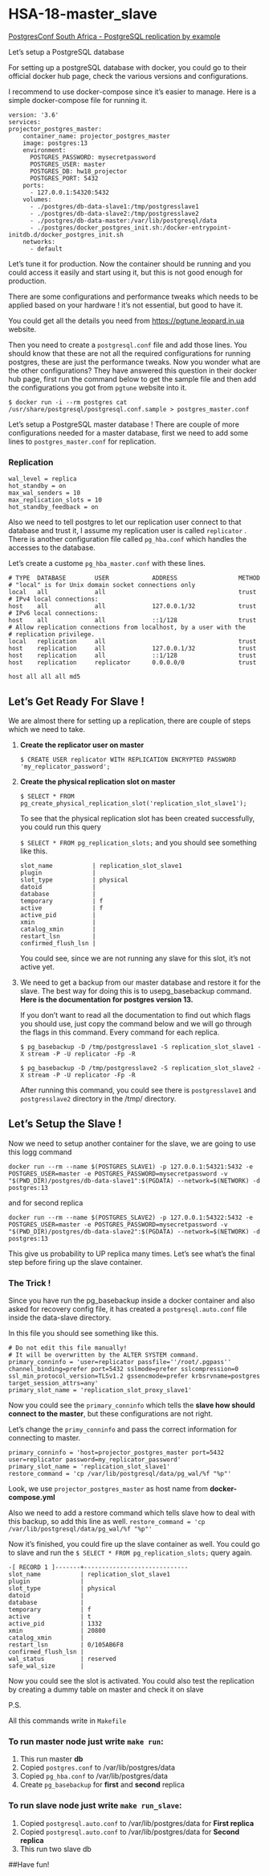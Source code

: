 # HSA-18-master_slave

[PostgresConf South Africa - PostgreSQL replication by example](https://www.youtube.com/watch?v=5BeC1aD4z8E&t=72s&ab_channel=PostgresConfSouthAfrica)

Let’s setup a PostgreSQL database

For setting up a postgreSQL database with docker, you could go to their official docker hub page, check the various versions and configurations. 

I recommend to use docker-compose since it’s easier to manage. Here is a simple docker-compose file for running it.
```
version: '3.6'
services:
projector_postgres_master:
    container_name: projector_postgres_master
    image: postgres:13
    environment:
      POSTGRES_PASSWORD: mysecretpassword
      POSTGRES_USER: master
      POSTGRES_DB: hw18_projector
      POSTGRES_PORT: 5432
    ports:
      - 127.0.0.1:54320:5432
    volumes:
      - ./postgres/db-data-slave1:/tmp/postgresslave1
      - ./postgres/db-data-slave2:/tmp/postgresslave2
      - ./postgres/db-data-master:/var/lib/postgresql/data
      - ./postgres/docker_postgres_init.sh:/docker-entrypoint-initdb.d/docker_postgres_init.sh
    networks:
      - default
```

Let’s tune it for production.
Now the container should be running and you could access it easily and start using it, 
but this is not good enough for production. 

There are some configurations and performance tweaks which needs to be applied based on your hardware ! it’s not essential, but good to have it. 

You could get all the details you need from https://pgtune.leopard.in.ua website. 

Then you need to create a `postgresql.conf` file and add those lines. You should know that these are not all the required configurations for running postgres, these are just the performance tweaks. 
Now you wonder what are the other configurations? They have answered this question in their docker hub page, first run the command below to get the sample file and then add the configurations you got from `pgtune` website into it.

`$ docker run -i --rm postgres cat /usr/share/postgresql/postgresql.conf.sample > postgres_master.conf`

Let’s setup a PostgreSQL master database !
There are couple of more configurations needed for a master database, first we need to add some lines to `postgres_master.conf` for replication.
### Replication
```
wal_level = replica
hot_standby = on
max_wal_senders = 10
max_replication_slots = 10
hot_standby_feedback = on
```


Also we need to tell postgres to let our replication user connect to that database and trust it, I assume my replication user is called `replicator` . 
There is another configuration file called `pg_hba.conf` which handles the accesses to the database. 

Let’s create a custome `pg_hba_master.conf` with these lines.
```
# TYPE  DATABASE        USER            ADDRESS                 METHOD
# "local" is for Unix domain socket connections only
local   all             all                                     trust
# IPv4 local connections:
host    all             all             127.0.0.1/32            trust
# IPv6 local connections:
host    all             all             ::1/128                 trust
# Allow replication connections from localhost, by a user with the
# replication privilege.
local   replication     all                                     trust
host    replication     all             127.0.0.1/32            trust
host    replication     all             ::1/128                 trust
host    replication     replicator      0.0.0.0/0               trust

host all all all md5
```

## Let’s Get Ready For Slave !

We are almost there for setting up a replication, there are couple of steps which we need to take.
1. **Create the replicator user on master**
    
    `$ CREATE USER replicator WITH REPLICATION ENCRYPTED PASSWORD 'my_replicator_password';`

2. **Create the physical replication slot on master**
    
    `$ SELECT * FROM pg_create_physical_replication_slot('replication_slot_slave1');`

    To see that the physical replication slot has been created successfully, 
    you could run this query 
    
    `$ SELECT * FROM pg_replication_slots;` and you should see something like this.
    ```-[ RECORD 1 ]-------+------------------------
    slot_name           | replication_slot_slave1
    plugin              | 
    slot_type           | physical
    datoid              | 
    database            | 
    temporary           | f
    active              | f
    active_pid          | 
    xmin                | 
    catalog_xmin        | 
    restart_lsn         | 
    confirmed_flush_lsn |
    ```
    You could see, since we are not running any slave for this slot, it’s not active yet.

3. We need to get a backup from our master database and restore it for the slave. 
    The best way for doing this is to usepg_basebackup command. 
    **Here is the documentation for postgres version 13.**

    If you don’t want to read all the documentation to find out which flags you should use, 
    just copy the command below and we will go through the flags in this command. Every command for each replica.
    
    `$ pg_basebackup -D /tmp/postgresslave1 -S replication_slot_slave1 -X stream -P -U replicator -Fp -R`
    
    `$ pg_basebackup -D /tmp/postgresslave2 -S replication_slot_slave2 -X stream -P -U replicator -Fp -R`
    
    After running this command, you could see there is `postgresslave1` and `postgresslave2` directory in the /tmp/ directory.


## Let’s Setup the Slave !
Now we need to setup another container for the slave, we are going to use this logg command

```
docker run --rm --name $(POSTGRES_SLAVE1) -p 127.0.0.1:54321:5432 -e POSTGRES_USER=master -e POSTGRES_PASSWORD=mysecretpassword -v "$(PWD_DIR)/postgres/db-data-slave1":$(PGDATA) --network=$(NETWORK) -d postgres:13
```
and for second replica
```
docker run --rm --name $(POSTGRES_SLAVE2) -p 127.0.0.1:54322:5432 -e POSTGRES_USER=master -e POSTGRES_PASSWORD=mysecretpassword -v "$(PWD_DIR)/postgres/db-data-slave2":$(PGDATA) --network=$(NETWORK) -d postgres:13
```
This give us probability to UP replica many times.
Let’s see what’s the final step before firing up the slave container.

### The Trick !
Since you have run the pg_basebackup inside a docker container and also asked for recovery config file, it has created a `postgresql.auto.conf` file inside the data-slave directory. 

In this file you should see something like this.
```
# Do not edit this file manually!
# It will be overwritten by the ALTER SYSTEM command.
primary_conninfo = 'user=replicator passfile=''/root/.pgpass'' channel_binding=prefer port=5432 sslmode=prefer sslcompression=0 ssl_min_protocol_version=TLSv1.2 gssencmode=prefer krbsrvname=postgres target_session_attrs=any'
primary_slot_name = 'replication_slot_proxy_slave1'
```

Now you could see the `primary_conninfo` which tells the **slave how should connect to the master**, 
but these configurations are not right. 

Let’s change the `primy_conninfo` and pass the correct information for connecting to master.
```
primary_conninfo = 'host=projector_postgres_master port=5432 user=replicator password=my_replicator_password'
primary_slot_name = 'replication_slot_slave1'
restore_command = 'cp /var/lib/postgresql/data/pg_wal/%f "%p"'
```
Look, we use `projector_postgres_master` as host name from **docker-compose.yml**

Also we need to add a restore command which tells slave how to deal with this backup, so add this line as well.
`restore_command = 'cp /var/lib/postgresql/data/pg_wal/%f "%p"'`

Now it’s finished, you could fire up the slave container as well.
You could go to slave and run the `$ SELECT * FROM pg_replication_slots;` query again.
```
-[ RECORD 1 ]-------+-----------------------------
slot_name           | replication_slot_slave1
plugin              | 
slot_type           | physical
datoid              | 
database            | 
temporary           | f
active              | t
active_pid          | 1332
xmin                | 20800
catalog_xmin        | 
restart_lsn         | 0/105AB6F8
confirmed_flush_lsn | 
wal_status          | reserved
safe_wal_size       |
```
Now you could see the slot is activated. You could also test the replication by creating a dummy table on master and check it on slave

P.S.

All this commands write in `Makefile`

### To run master node just write `make run`:
1. This run master **db**
2. Copied `postgres.conf` to /var/lib/postgres/data
3. Copied `pg_hba.conf` to /var/lib/postgres/data
4. Create `pg_basebackup` for **first** and **second** replica

### To run slave node just write `make run_slave`:
1. Copied `postgresql.auto.conf` to /var/lib/postgres/data for **First replica**
2. Copied `postgresql.auto.conf` to /var/lib/postgres/data for **Second replica**
3. This run two slave db

##Have fun!
